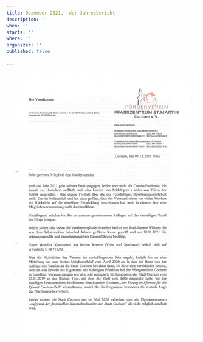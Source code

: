 ```yaml
---
title: Dezember 2021,  der Jahresbericht
description: ''
when: ''
starts: ''
where: ''
organizer: ''
published: false

---
```

![](/images/forderverein-jahresbericht-2021-s-1-kopie.jpg)